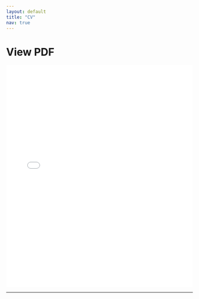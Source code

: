 ```yaml
---
layout: default
title: "CV"
nav: true
---
```


# View PDF
  
<iframe 
  src="CV_current.pdf" 
  width="100%" 
  height="600px" 
  style="border: none;">
</iframe>

---
